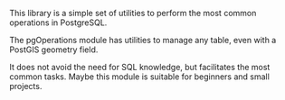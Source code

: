 This library is a simple set of utilities to perform
the most common operations in PostgreSQL. 

The pgOperations module has utilities to manage any table, even with
a PostGIS geometry field. 

It does not avoid the need for SQL knowledge, but facilitates the
most common tasks. Maybe this module is suitable for beginners and
small projects. 


